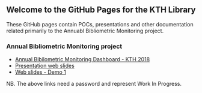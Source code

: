 ## Welcome to the GitHub Pages for the KTH Library

These GitHub pages contain POCs, presentations and other documentation related primarily to the Annuabl Bibliometric Monitoring project.

### Annual Bibliometric Monitoring project

- [Annual Bibilometric Monitoring Dashboard - KTH 2018](/abm/)
- [Presentation web slides](/slides/)
- [Web slides - Demo 1](/demo-1/)

NB. The above links need a password and represent Work In Progress.


